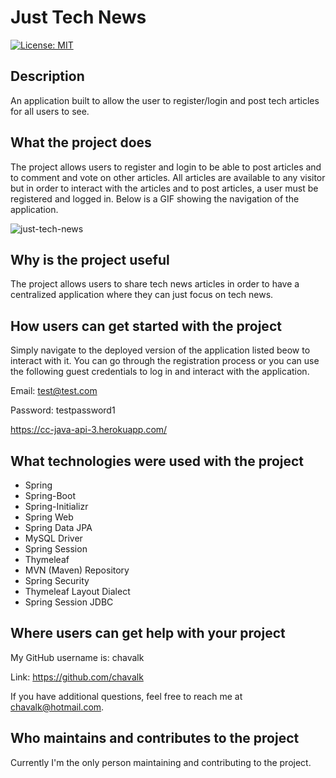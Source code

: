 # Just Tech News

[![License: MIT](https://img.shields.io/badge/License-MIT-yellow.svg)](https://opensource.org/licenses/MIT)

## Description

An application built to allow the user to register/login and post tech articles for all users to see.

## What the project does

The project allows users to register and login to be able to post articles and to comment and vote on other articles. All articles are available to any visitor but in order to interact with the articles and to post articles, a user must be registered and logged in. Below is a GIF showing the navigation of the application.

![just-tech-news](./images/just-tech-news.gif)

## Why is the project useful

The project allows users to share tech news articles in order to have a centralized application where they can just focus on tech news.

## How users can get started with the project

Simply navigate to the deployed version of the application listed beow to interact with it. You can go through the registration process or you can use the following guest credentials to log in and interact with the application.

Email: test@test.com

Password: testpassword1

https://cc-java-api-3.herokuapp.com/

## What technologies were used with the project

* Spring
* Spring-Boot
* Spring-Initializr
* Spring Web
* Spring Data JPA
* MySQL Driver
* Spring Session
* Thymeleaf
* MVN (Maven) Repository
* Spring Security
* Thymeleaf Layout Dialect
* Spring Session JDBC

## Where users can get help with your project

My GitHub username is: chavalk

Link: https://github.com/chavalk

If you have additional questions, feel free to reach me at chavalk@hotmail.com.

## Who maintains and contributes to the project

Currently I'm the only person maintaining and contributing to the project.